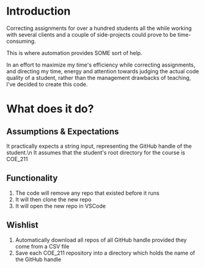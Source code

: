 # Introduction
Correcting assignments for over a hundred students all the while working with several clients and a couple of side-projects could prove to be time-consuming.

This is where automation provides SOME sort of help.

In an effort to maximize my time's efficiency while correcting assignments, and directing my time, energy and attention towards judging the actual code quality of a student, rather than the management drawbacks of teaching, I've decided to create this code.

# What does it do?
## Assumptions & Expectations
It practically expects a string input, representing the GitHub handle of the student.\n
It assumes that the student's root directory for the course is COE_211
## Functionality
1. The code will remove any repo that existed before it runs
2. It will then clone the new repo
3. It will open the new repo in VSCode
## Wishlist
1. Automatically download all repos of all GitHub handle provided they come from a CSV file
2. Save each COE_211 repository into a directory which holds the name of the GitHub handle